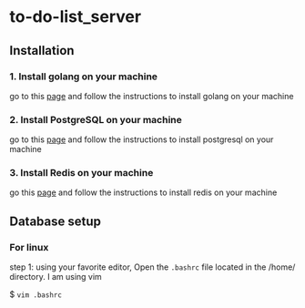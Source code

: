 # to-do-list_server

## Installation

### 1. Install golang on your machine
   
   go to this [page](https://go.dev/dl/) and follow the instructions to install golang on your machine

### 2. Install PostgreSQL on your machine
   
   go to this [page](https://www.postgresql.org/download/) and follow the instructions to install postgresql on your machine
   
### 3. Install Redis on your machine
   
   go this [page](https://redis.io/topics/quickstart) and follow the instructions to install redis on your machine
  
## Database setup

### For linux
   
   step 1: using your favorite editor, Open the `.bashrc` file located in the /home/<username> directory. I am using vim
   
   $ `vim .bashrc`
